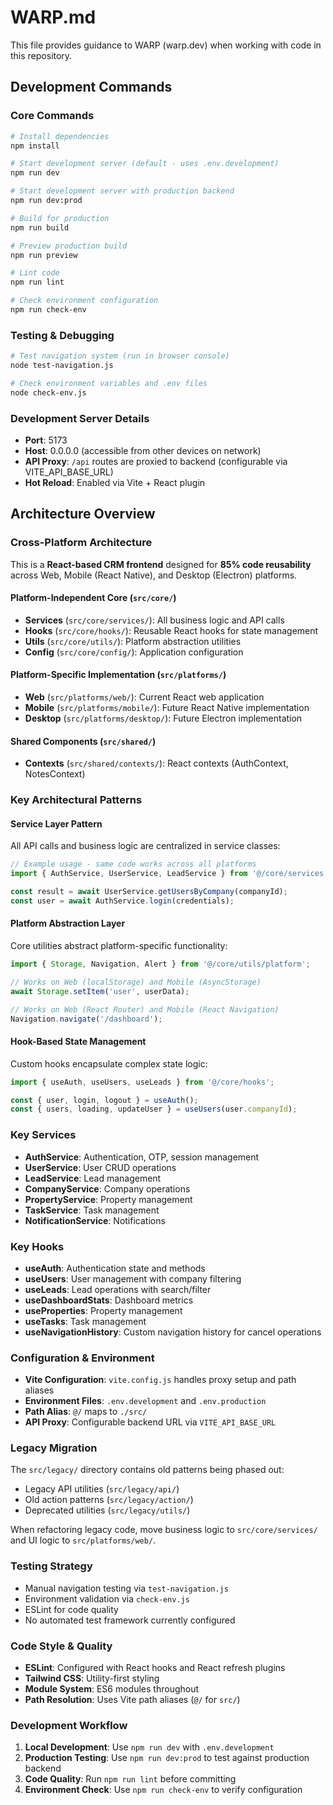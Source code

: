 # WARP.md

This file provides guidance to WARP (warp.dev) when working with code in this repository.

## Development Commands

### Core Commands
```bash
# Install dependencies
npm install

# Start development server (default - uses .env.development)
npm run dev

# Start development server with production backend
npm run dev:prod

# Build for production
npm run build

# Preview production build
npm run preview

# Lint code
npm run lint

# Check environment configuration
npm run check-env
```

### Testing & Debugging
```bash
# Test navigation system (run in browser console)
node test-navigation.js

# Check environment variables and .env files
node check-env.js
```

### Development Server Details
- **Port**: 5173
- **Host**: 0.0.0.0 (accessible from other devices on network)
- **API Proxy**: `/api` routes are proxied to backend (configurable via VITE_API_BASE_URL)
- **Hot Reload**: Enabled via Vite + React plugin

## Architecture Overview

### Cross-Platform Architecture
This is a **React-based CRM frontend** designed for **85% code reusability** across Web, Mobile (React Native), and Desktop (Electron) platforms.

#### Platform-Independent Core (`src/core/`)
- **Services** (`src/core/services/`): All business logic and API calls
- **Hooks** (`src/core/hooks/`): Reusable React hooks for state management
- **Utils** (`src/core/utils/`): Platform abstraction utilities
- **Config** (`src/core/config/`): Application configuration

#### Platform-Specific Implementation (`src/platforms/`)
- **Web** (`src/platforms/web/`): Current React web application
- **Mobile** (`src/platforms/mobile/`): Future React Native implementation
- **Desktop** (`src/platforms/desktop/`): Future Electron implementation

#### Shared Components (`src/shared/`)
- **Contexts** (`src/shared/contexts/`): React contexts (AuthContext, NotesContext)

### Key Architectural Patterns

#### Service Layer Pattern
All API calls and business logic are centralized in service classes:
```javascript
// Example usage - same code works across all platforms
import { AuthService, UserService, LeadService } from '@/core/services';

const result = await UserService.getUsersByCompany(companyId);
const user = await AuthService.login(credentials);
```

#### Platform Abstraction Layer
Core utilities abstract platform-specific functionality:
```javascript
import { Storage, Navigation, Alert } from '@/core/utils/platform';

// Works on Web (localStorage) and Mobile (AsyncStorage)
await Storage.setItem('user', userData);

// Works on Web (React Router) and Mobile (React Navigation) 
Navigation.navigate('/dashboard');
```

#### Hook-Based State Management
Custom hooks encapsulate complex state logic:
```javascript
import { useAuth, useUsers, useLeads } from '@/core/hooks';

const { user, login, logout } = useAuth();
const { users, loading, updateUser } = useUsers(user.companyId);
```

### Key Services
- **AuthService**: Authentication, OTP, session management
- **UserService**: User CRUD operations
- **LeadService**: Lead management
- **CompanyService**: Company operations
- **PropertyService**: Property management
- **TaskService**: Task management
- **NotificationService**: Notifications

### Key Hooks
- **useAuth**: Authentication state and methods
- **useUsers**: User management with company filtering
- **useLeads**: Lead operations with search/filter
- **useDashboardStats**: Dashboard metrics
- **useProperties**: Property management
- **useTasks**: Task management
- **useNavigationHistory**: Custom navigation history for cancel operations

### Configuration & Environment
- **Vite Configuration**: `vite.config.js` handles proxy setup and path aliases
- **Environment Files**: `.env.development` and `.env.production`
- **Path Alias**: `@/` maps to `./src/`
- **API Proxy**: Configurable backend URL via `VITE_API_BASE_URL`

### Legacy Migration
The `src/legacy/` directory contains old patterns being phased out:
- Legacy API utilities (`src/legacy/api/`)
- Old action patterns (`src/legacy/action/`)
- Deprecated utilities (`src/legacy/utils/`)

When refactoring legacy code, move business logic to `src/core/services/` and UI logic to `src/platforms/web/`.

### Testing Strategy
- Manual navigation testing via `test-navigation.js`
- Environment validation via `check-env.js`
- ESLint for code quality
- No automated test framework currently configured

### Code Style & Quality
- **ESLint**: Configured with React hooks and React refresh plugins
- **Tailwind CSS**: Utility-first styling
- **Module System**: ES6 modules throughout
- **Path Resolution**: Uses Vite path aliases (`@/` for `src/`)

### Development Workflow
1. **Local Development**: Use `npm run dev` with `.env.development`
2. **Production Testing**: Use `npm run dev:prod` to test against production backend
3. **Code Quality**: Run `npm run lint` before committing
4. **Environment Check**: Use `npm run check-env` to verify configuration